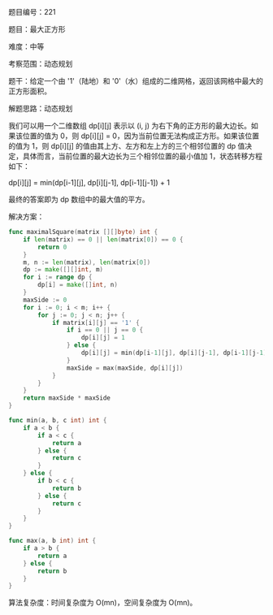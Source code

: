 题目编号：221

题目：最大正方形

难度：中等

考察范围：动态规划

题干：给定一个由 '1'（陆地）和 '0'（水）组成的二维网格，返回该网格中最大的正方形面积。

解题思路：动态规划

我们可以用一个二维数组 dp[i][j] 表示以 (i, j) 为右下角的正方形的最大边长。如果该位置的值为 0，则 dp[i][j] = 0，因为当前位置无法构成正方形。如果该位置的值为 1，则 dp[i][j] 的值由其上方、左方和左上方的三个相邻位置的 dp 值决定，具体而言，当前位置的最大边长为三个相邻位置的最小值加 1，状态转移方程如下：

dp[i][j] = min(dp[i-1][j], dp[i][j-1], dp[i-1][j-1]) + 1

最终的答案即为 dp 数组中的最大值的平方。

解决方案：

```go
func maximalSquare(matrix [][]byte) int {
    if len(matrix) == 0 || len(matrix[0]) == 0 {
        return 0
    }
    m, n := len(matrix), len(matrix[0])
    dp := make([][]int, m)
    for i := range dp {
        dp[i] = make([]int, n)
    }
    maxSide := 0
    for i := 0; i < m; i++ {
        for j := 0; j < n; j++ {
            if matrix[i][j] == '1' {
                if i == 0 || j == 0 {
                    dp[i][j] = 1
                } else {
                    dp[i][j] = min(dp[i-1][j], dp[i][j-1], dp[i-1][j-1]) + 1
                }
                maxSide = max(maxSide, dp[i][j])
            }
        }
    }
    return maxSide * maxSide
}

func min(a, b, c int) int {
    if a < b {
        if a < c {
            return a
        } else {
            return c
        }
    } else {
        if b < c {
            return b
        } else {
            return c
        }
    }
}

func max(a, b int) int {
    if a > b {
        return a
    } else {
        return b
    }
}
```

算法复杂度：时间复杂度为 O(mn)，空间复杂度为 O(mn)。